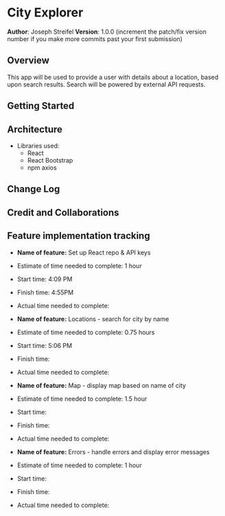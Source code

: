 # City Explorer

**Author**: Joseph Streifel
**Version**: 1.0.0 (increment the patch/fix version number if you make more commits past your first submission)

## Overview

This app will be used to provide a user with details about a location, based upon search results. Search will be powered by external API requests.

## Getting Started
<!-- What are the steps that a user must take in order to build this app on their own machine and get it running? -->

## Architecture
<!-- Provide a detailed description of the application design. What technologies (languages, libraries, etc) you're using, and any other relevant design information. -->
* Libraries used:
  * React
  * React Bootstrap
  * npm axios

## Change Log
<!-- Use this area to document the iterative changes made to your application as each feature is successfully implemented. Use time stamps. Here's an example:

01-01-2001 4:59pm - Application now has a fully-functional express server, with a GET route for the location resource. -->

## Credit and Collaborations
<!-- Give credit (and a link) to other people or resources that helped you build this application. -->

## Feature implementation tracking

* **Name of feature:** Set up React repo & API keys
* Estimate of time needed to complete: 1 hour
* Start time: 4:09 PM
* Finish time: 4:55PM
* Actual time needed to complete: 

* **Name of feature:** Locations - search for city by name
* Estimate of time needed to complete: 0.75 hours
* Start time: 5:06 PM
* Finish time:
* Actual time needed to complete: 

* **Name of feature:** Map - display map based on name of city
* Estimate of time needed to complete: 1.5 hour
* Start time:
* Finish time:
* Actual time needed to complete: 

* **Name of feature:** Errors - handle errors and display error messages
* Estimate of time needed to complete: 1 hour
* Start time:
* Finish time:
* Actual time needed to complete: 
